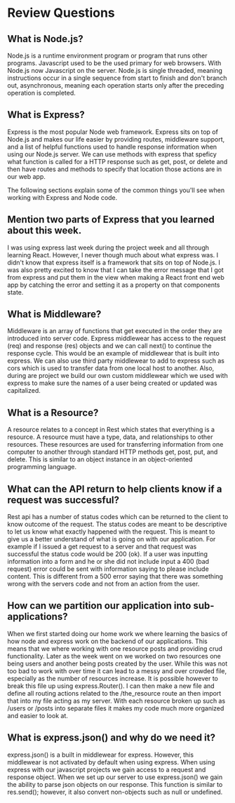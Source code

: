 # Review Questions

## What is Node.js?

Node.js is a runtime environment program or program that runs other programs. Javascript used to be the used primary for web browsers. With Node.js now Javascript on the server. Node.js is single threaded, meaning instructions occur in a single sequence from start to finish and don't branch out, asynchronous, meaning each operation starts only after the preceding operation is completed.

## What is Express?

Express is the most popular Node web framework. Express sits on top of Node.js and makes our life easier by providing routes, middleware support, and a list of helpful functions used to handle response information when using our Node.js server. We can use methods with express that speficy what function is called for a HTTP response such as get, post, or delete and then have routes and methods to specify that location those actions are in our web app.


The following sections explain some of the common things you'll see when working with Express and Node code.

## Mention two parts of Express that you learned about this week.

I was using express last week during the project week and all through learning React. However, I never though much about what express was. I didn't know that express itself is a framework that sits on top of Node.js. I was also pretty excited to know that I can take the error message that I got from express and put them in the view when making a React front end web app by catching the error and setting it as a property on that components state.

## What is Middleware?

Middleware is an array of functions that get executed in the order they are introduced into server code. Express middlewear has access to the request (req) and response (res) objects and we can call next() to continue the response cycle. This would be an example of middlewear that is built into express. We can also use third party middlewear to add to express such as cors which is used to transfer data from one local host to another. Also, during are project we build our own custom middlewear which we used with express to make sure the names of a user being created or updated was capitalized.


## What is a Resource?

A resource relates to a concept in Rest which states that everything is a resource. A resource must have a type, data, and relationships to other resources. These resources are used for transferring information from one computer to another through standard HTTP methods get, post, put, and delete. This is similar to an object instance in an object-oriented programming language.


## What can the API return to help clients know if a request was successful?

Rest api has a number of status codes which can be returned to the client to know outcome of the request. The status codes are meant to be descriptive to let us know what exactly happened with the request. This is meant to give us a better understand of what is going on with our application. For example if I issued a get request to a server and that request was successful the status code would be 200 (ok). If a user was inputting information into a form and he or she did not include input a 400 (bad request) error could be sent with information saying to please include content. This is different from a 500 error saying that there was something wrong with the servers code and not from an action from the user.

## How can we partition our application into sub-applications?

When we first started doing our home work we where learning the basics of how node and express work on the backend of our applications. This means that we where working with one resource posts and providing crud functionality. Later as the week went on we worked on two resources one being users and another being posts created by the user. While this was not too bad to work with over time it can lead to a messy and over crowded file, especially as the number of resources increase. It is possible however to break this file up using express.Router(). I can then make a new file and define all routing actions related to the /the_resource route an then import that into my file acting as my server. With each resource broken up such as /users or /posts into separate files it makes my code much more organized and easier to look at.


## What is express.json() and why do we need it?

express.json() is a built in middlewear for express. However, this middlewear is not activated by default when using express. When using express with our javascript projects we gain access to a request and response object. When we set up our server to use express.json() we gain the ability to parse json objects on our response. This function is similar to res.send(); however, it also convert non-objects such as null or undefined.
